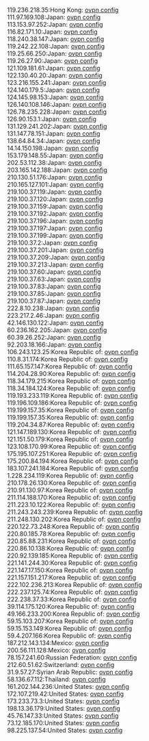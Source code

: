 119.236.218.35:Hong Kong: [ovpn config](vpn/119_236_218_35.ovpn)  
111.97.169.108:Japan: [ovpn config](vpn/111_97_169_108.ovpn)  
113.153.97.252:Japan: [ovpn config](vpn/113_153_97_252.ovpn)  
116.82.171.10:Japan: [ovpn config](vpn/116_82_171_10.ovpn)  
118.240.38.147:Japan: [ovpn config](vpn/118_240_38_147.ovpn)  
119.242.22.108:Japan: [ovpn config](vpn/119_242_22_108.ovpn)  
119.25.66.250:Japan: [ovpn config](vpn/119_25_66_250.ovpn)  
119.26.27.90:Japan: [ovpn config](vpn/119_26_27_90.ovpn)  
121.109.181.61:Japan: [ovpn config](vpn/121_109_181_61.ovpn)  
122.130.40.20:Japan: [ovpn config](vpn/122_130_40_20.ovpn)  
123.216.155.241:Japan: [ovpn config](vpn/123_216_155_241.ovpn)  
124.140.179.5:Japan: [ovpn config](vpn/124_140_179_5.ovpn)  
124.145.98.153:Japan: [ovpn config](vpn/124_145_98_153.ovpn)  
126.140.108.146:Japan: [ovpn config](vpn/126_140_108_146.ovpn)  
126.78.235.228:Japan: [ovpn config](vpn/126_78_235_228.ovpn)  
126.90.153.1:Japan: [ovpn config](vpn/126_90_153_1.ovpn)  
131.129.241.202:Japan: [ovpn config](vpn/131_129_241_202.ovpn)  
131.147.78.151:Japan: [ovpn config](vpn/131_147_78_151.ovpn)  
138.64.84.34:Japan: [ovpn config](vpn/138_64_84_34.ovpn)  
14.14.150.198:Japan: [ovpn config](vpn/14_14_150_198.ovpn)  
153.179.148.55:Japan: [ovpn config](vpn/153_179_148_55.ovpn)  
202.53.112.38:Japan: [ovpn config](vpn/202_53_112_38.ovpn)  
203.165.142.188:Japan: [ovpn config](vpn/203_165_142_188.ovpn)  
210.130.51.176:Japan: [ovpn config](vpn/210_130_51_176.ovpn)  
210.165.127.101:Japan: [ovpn config](vpn/210_165_127_101.ovpn)  
219.100.37.119:Japan: [ovpn config](vpn/219_100_37_119.ovpn)  
219.100.37.120:Japan: [ovpn config](vpn/219_100_37_120.ovpn)  
219.100.37.159:Japan: [ovpn config](vpn/219_100_37_159.ovpn)  
219.100.37.192:Japan: [ovpn config](vpn/219_100_37_192.ovpn)  
219.100.37.196:Japan: [ovpn config](vpn/219_100_37_196.ovpn)  
219.100.37.197:Japan: [ovpn config](vpn/219_100_37_197.ovpn)  
219.100.37.199:Japan: [ovpn config](vpn/219_100_37_199.ovpn)  
219.100.37.2:Japan: [ovpn config](vpn/219_100_37_2.ovpn)  
219.100.37.201:Japan: [ovpn config](vpn/219_100_37_201.ovpn)  
219.100.37.209:Japan: [ovpn config](vpn/219_100_37_209.ovpn)  
219.100.37.213:Japan: [ovpn config](vpn/219_100_37_213.ovpn)  
219.100.37.60:Japan: [ovpn config](vpn/219_100_37_60.ovpn)  
219.100.37.63:Japan: [ovpn config](vpn/219_100_37_63.ovpn)  
219.100.37.83:Japan: [ovpn config](vpn/219_100_37_83.ovpn)  
219.100.37.85:Japan: [ovpn config](vpn/219_100_37_85.ovpn)  
219.100.37.87:Japan: [ovpn config](vpn/219_100_37_87.ovpn)  
222.8.10.238:Japan: [ovpn config](vpn/222_8_10_238.ovpn)  
223.217.2.46:Japan: [ovpn config](vpn/223_217_2_46.ovpn)  
42.146.130.122:Japan: [ovpn config](vpn/42_146_130_122.ovpn)  
60.236.162.205:Japan: [ovpn config](vpn/60_236_162_205.ovpn)  
60.39.26.252:Japan: [ovpn config](vpn/60_39_26_252.ovpn)  
92.203.18.166:Japan: [ovpn config](vpn/92_203_18_166.ovpn)  
106.243.123.25:Korea Republic of: [ovpn config](vpn/106_243_123_25.ovpn)  
110.8.31.174:Korea Republic of: [ovpn config](vpn/110_8_31_174.ovpn)  
111.65.157.147:Korea Republic of: [ovpn config](vpn/111_65_157_147.ovpn)  
114.204.28.90:Korea Republic of: [ovpn config](vpn/114_204_28_90.ovpn)  
118.34.179.215:Korea Republic of: [ovpn config](vpn/118_34_179_215.ovpn)  
118.34.184.124:Korea Republic of: [ovpn config](vpn/118_34_184_124.ovpn)  
119.193.233.119:Korea Republic of: [ovpn config](vpn/119_193_233_119.ovpn)  
119.196.109.186:Korea Republic of: [ovpn config](vpn/119_196_109_186.ovpn)  
119.199.157.35:Korea Republic of: [ovpn config](vpn/119_199_157_35.ovpn)  
119.199.157.35:Korea Republic of: [ovpn config](vpn/119_199_157_35.ovpn)  
119.204.34.87:Korea Republic of: [ovpn config](vpn/119_204_34_87.ovpn)  
121.147.189.130:Korea Republic of: [ovpn config](vpn/121_147_189_130.ovpn)  
121.151.50.179:Korea Republic of: [ovpn config](vpn/121_151_50_179.ovpn)  
123.108.170.99:Korea Republic of: [ovpn config](vpn/123_108_170_99.ovpn)  
175.195.107.251:Korea Republic of: [ovpn config](vpn/175_195_107_251.ovpn)  
175.200.84.194:Korea Republic of: [ovpn config](vpn/175_200_84_194.ovpn)  
183.107.241.184:Korea Republic of: [ovpn config](vpn/183_107_241_184.ovpn)  
1.228.234.119:Korea Republic of: [ovpn config](vpn/1_228_234_119.ovpn)  
210.178.26.130:Korea Republic of: [ovpn config](vpn/210_178_26_130.ovpn)  
210.91.130.97:Korea Republic of: [ovpn config](vpn/210_91_130_97.ovpn)  
211.114.188.170:Korea Republic of: [ovpn config](vpn/211_114_188_170.ovpn)  
211.223.10.122:Korea Republic of: [ovpn config](vpn/211_223_10_122.ovpn)  
211.243.243.239:Korea Republic of: [ovpn config](vpn/211_243_243_239.ovpn)  
211.248.130.202:Korea Republic of: [ovpn config](vpn/211_248_130_202.ovpn)  
220.122.73.248:Korea Republic of: [ovpn config](vpn/220_122_73_248.ovpn)  
220.80.185.78:Korea Republic of: [ovpn config](vpn/220_80_185_78.ovpn)  
220.85.88.231:Korea Republic of: [ovpn config](vpn/220_85_88_231.ovpn)  
220.86.10.138:Korea Republic of: [ovpn config](vpn/220_86_10_138.ovpn)  
220.92.139.185:Korea Republic of: [ovpn config](vpn/220_92_139_185.ovpn)  
221.141.244.30:Korea Republic of: [ovpn config](vpn/221_141_244_30.ovpn)  
221.147.17.150:Korea Republic of: [ovpn config](vpn/221_147_17_150.ovpn)  
221.157.151.217:Korea Republic of: [ovpn config](vpn/221_157_151_217.ovpn)  
222.102.236.213:Korea Republic of: [ovpn config](vpn/222_102_236_213.ovpn)  
222.237.125.74:Korea Republic of: [ovpn config](vpn/222_237_125_74.ovpn)  
222.238.37.33:Korea Republic of: [ovpn config](vpn/222_238_37_33.ovpn)  
39.114.175.120:Korea Republic of: [ovpn config](vpn/39_114_175_120.ovpn)  
49.166.233.200:Korea Republic of: [ovpn config](vpn/49_166_233_200.ovpn)  
59.15.103.207:Korea Republic of: [ovpn config](vpn/59_15_103_207.ovpn)  
59.15.153.149:Korea Republic of: [ovpn config](vpn/59_15_153_149.ovpn)  
59.4.207.166:Korea Republic of: [ovpn config](vpn/59_4_207_166.ovpn)  
187.212.143.134:Mexico: [ovpn config](vpn/187_212_143_134.ovpn)  
200.56.111.128:Mexico: [ovpn config](vpn/200_56_111_128.ovpn)  
78.157.241.60:Russian Federation: [ovpn config](vpn/78_157_241_60.ovpn)  
212.60.51.62:Switzerland: [ovpn config](vpn/212_60_51_62.ovpn)  
31.9.57.27:Syrian Arab Republic: [ovpn config](vpn/31_9_57_27.ovpn)  
58.136.67.112:Thailand: [ovpn config](vpn/58_136_67_112.ovpn)  
161.202.144.236:United States: [ovpn config](vpn/161_202_144_236.ovpn)  
172.107.219.42:United States: [ovpn config](vpn/172_107_219_42.ovpn)  
173.233.73.3:United States: [ovpn config](vpn/173_233_73_3.ovpn)  
198.13.36.179:United States: [ovpn config](vpn/198_13_36_179.ovpn)  
45.76.147.33:United States: [ovpn config](vpn/45_76_147_33.ovpn)  
73.12.185.170:United States: [ovpn config](vpn/73_12_185_170.ovpn)  
98.225.137.54:United States: [ovpn config](vpn/98_225_137_54.ovpn)  
